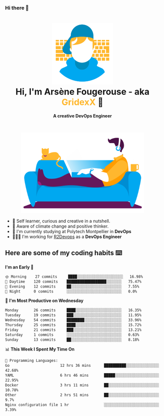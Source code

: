 ### Hi there 👋

<!--
**GridexX/gridexx** is a ✨ _special_ ✨ repository because its `README.md` (this file) appears on your GitHub profile.

Here are some ideas to get you started:

- 🔭 I’m currently working on ...
- 🌱 I’m currently learning ...
- 👯 I’m looking to collaborate on ...
- 🤔 I’m looking for help with ...
- 💬 Ask me about ...
- 📫 How to reach me: ...
- 😄 Pronouns: ...
- ⚡ Fun fact: ...
-->


<!-- Header -->
<h1 align="center">
  <img src="./images/user_profile.png" width="200">
  <br>
  Hi, I'm Arsène Fougerouse - aka <span style="color:#ffb72e">GridexX</span> 👋
</h1>


<p align="center">
  <b>A creative DevOps Engineer </b>
</p>
<br/>
<p align="center">
  <img src="./images/man_couch.png" width="400">
</p>

- 🎨 Self learner, curious and creative in a nutshell. 
- 🌱 Aware of climate change and positive thinker.
- 📕 I'm currently studying at Polytech Montpellier in **DevOps**
- 👨🏻‍💻 I'm working for [R2Devops](https://r2devops.io) as a **DevOps Engineer**


## Here are some of my coding habits ⌨️

<!-- Add a section about tech and Ops stack
  Like this one : https://github.com/Xanthus58#-tech-stack
-->
<!--START_SECTION:waka-->
**I'm an Early 🐤** 

```text
🌞 Morning    27 commits     ████░░░░░░░░░░░░░░░░░░░░░   16.98% 
🌆 Daytime    120 commits    ██████████████████░░░░░░░   75.47% 
🌃 Evening    12 commits     ██░░░░░░░░░░░░░░░░░░░░░░░   7.55% 
🌙 Night      0 commits      ░░░░░░░░░░░░░░░░░░░░░░░░░   0.0%

```
📅 **I'm Most Productive on Wednesday** 

```text
Monday       26 commits     ████░░░░░░░░░░░░░░░░░░░░░   16.35% 
Tuesday      19 commits     ███░░░░░░░░░░░░░░░░░░░░░░   11.95% 
Wednesday    54 commits     ████████░░░░░░░░░░░░░░░░░   33.96% 
Thursday     25 commits     ████░░░░░░░░░░░░░░░░░░░░░   15.72% 
Friday       21 commits     ███░░░░░░░░░░░░░░░░░░░░░░   13.21% 
Saturday     1 commits      ░░░░░░░░░░░░░░░░░░░░░░░░░   0.63% 
Sunday       13 commits     ██░░░░░░░░░░░░░░░░░░░░░░░   8.18%

```


📊 **This Week I Spent My Time On** 

```text
💬 Programming Languages: 
Go                       12 hrs 36 mins      ██████████░░░░░░░░░░░░░░░   42.68% 
YAML                     6 hrs 46 mins       █████░░░░░░░░░░░░░░░░░░░░   22.95% 
Docker                   3 hrs 11 mins       ██░░░░░░░░░░░░░░░░░░░░░░░   10.78% 
Other                    2 hrs 51 mins       ██░░░░░░░░░░░░░░░░░░░░░░░   9.7% 
Nginx configuration file 1 hr                ░░░░░░░░░░░░░░░░░░░░░░░░░   3.39%

```


<!--END_SECTION:waka-->
